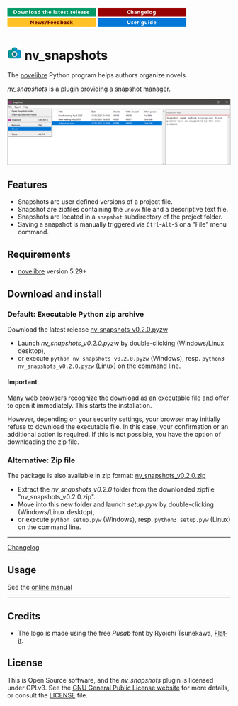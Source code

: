 [![Download the latest release](docs/img/download-button.png)](https://github.com/peter88213/nv_snapshots/raw/main/dist/nv_snapshots_v0.2.0.pyzw)
[![Changelog](docs/img/changelog-button.png)](docs/changelog.md)
[![News/Feedback](docs/img/news-button.png)](https://github.com/peter88213/novelibre/discussions)
[![Online help](docs/img/help-button.png)](https://peter88213.github.io/nvhelp-en/nv_snapshots/)


# ![S](icons/snapshot.png) nv_snapshots

The [novelibre](https://github.com/peter88213/novelibre/) Python program helps authors organize novels.  

*nv_snapshots* is a plugin providing a snapshot manager. 

![Screenshot](docs/Screenshots/screen01.png)

## Features

- Snapshots are user defined versions of a project file. 
- Snapshot are zipfiles containing the `.novx` file and a descriptive text file. 
- Snapshots are located in a `snapshot` subdirectory of the project folder. 
- Saving a snapshot is manually triggered via `Ctrl`-`Alt`-`S` or a "File" menu command.

## Requirements

- [novelibre](https://github.com/peter88213/novelibre/) version 5.29+

## Download and install

### Default: Executable Python zip archive

Download the latest release [nv_snapshots_v0.2.0.pyzw](https://github.com/peter88213/nv_snapshots/raw/main/dist/nv_snapshots_v0.2.0.pyzw)

- Launch *nv_snapshots_v0.2.0.pyzw* by double-clicking (Windows/Linux desktop),
- or execute `python nv_snapshots_v0.2.0.pyzw` (Windows), resp. `python3 nv_snapshots_v0.2.0.pyzw` (Linux) on the command line.

#### Important

Many web browsers recognize the download as an executable file and offer to open it immediately. 
This starts the installation.

However, depending on your security settings, your browser may 
initially  refuse  to download the executable file. 
In this case, your confirmation or an additional action is required. 
If this is not possible, you have the option of downloading 
the zip file. 


### Alternative: Zip file

The package is also available in zip format: [nv_snapshots_v0.2.0.zip](https://github.com/peter88213/nv_snapshots/raw/main/dist/nv_snapshots_v0.2.0.zip)

- Extract the *nv_snapshots_v0.2.0* folder from the downloaded zipfile "nv_snapshots_v0.2.0.zip".
- Move into this new folder and launch *setup.pyw* by double-clicking (Windows/Linux desktop), 
- or execute `python setup.pyw` (Windows), resp. `python3 setup.pyw` (Linux) on the command line.

---

[Changelog](docs/changelog.md)

## Usage

See the [online manual](https://peter88213.github.io/nvhelp-en/nv_snapshots/)

---

## Credits

- The logo is made using the free *Pusab* font by Ryoichi Tsunekawa, [Flat-it](http://flat-it.com/).

## License

This is Open Source software, and the *nv_snapshots* plugin is licensed under GPLv3. See the
[GNU General Public License website](https://www.gnu.org/licenses/gpl-3.0.en.html) for more
details, or consult the [LICENSE](https://github.com/peter88213/nv_snapshots/blob/main/LICENSE) file.
